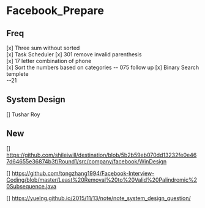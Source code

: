 # Facebook_Prepare


## Freq

[x] Three sum without sorted  
[x] Task Scheduler 
[x] 301 remove invalid parenthesis  
[x] 17 letter combination of phone  
[x] Sort the numbers based on categories -- 075 follow up 
[x] Binary Search templete   
--21

## System Design
[] Tushar Roy

## New

[] https://github.com/shileiwill/destination/blob/5b2b59eb070dd13232fe0e467d64655e36874b3f/Round1/src/company/facebook/WinDesign

[] https://github.com/tongzhang1994/Facebook-Interview-Coding/blob/master/Least%20Removal%20to%20Valid%20Palindromic%20Subsequence.java

[] https://yuelng.github.io/2015/11/13/note/note_system_design_question/

